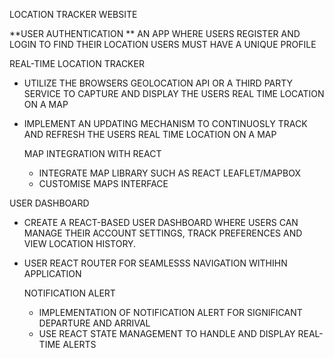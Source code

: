 LOCATION  TRACKER WEBSITE

**USER AUTHENTICATION **
AN APP WHERE USERS REGISTER AND LOGIN TO FIND THEIR LOCATION
USERS MUST HAVE A UNIQUE PROFILE

REAL-TIME LOCATION TRACKER
* UTILIZE THE BROWSERS GEOLOCATION API OR  A THIRD PARTY SERVICE TO CAPTURE AND DISPLAY THE USERS REAL TIME LOCATION ON A MAP
* IMPLEMENT  AN UPDATING MECHANISM  TO CONTINUOSLY TRACK AND REFRESH THE USERS REAL TIME LOCATION ON A MAP

  MAP INTEGRATION WITH REACT
  * INTEGRATE MAP LIBRARY SUCH AS REACT LEAFLET/MAPBOX
  * CUSTOMISE MAPS INTERFACE

 USER DASHBOARD
 * CREATE A REACT-BASED USER DASHBOARD  WHERE USERS CAN MANAGE THEIR ACCOUNT SETTINGS, TRACK PREFERENCES  AND VIEW LOCATION HISTORY.
 * USER REACT ROUTER FOR SEAMLESSS NAVIGATION WITHIHN APPLICATION

   NOTIFICATION ALERT
   * IMPLEMENTATION OF NOTIFICATION  ALERT FOR SIGNIFICANT DEPARTURE AND ARRIVAL
   * USE REACT STATE MANAGEMENT TO HANDLE AND DISPLAY REAL-TIME ALERTS 
